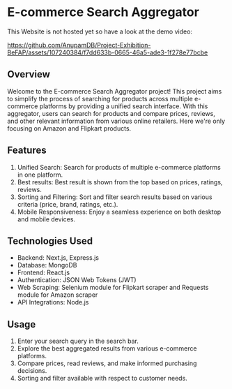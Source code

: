 # E-commerce Search Aggregator

This Website is not hosted yet so have a look at the demo video: 

https://github.com/AnupamDB/Project-Exhibition-BeFAP/assets/107240384/f7dd633b-0665-46a5-ade3-1f278e77bcbe

## Overview
Welcome to the E-commerce Search Aggregator project! This project aims to simplify the process of searching for products across multiple e-commerce platforms by providing a unified search interface. With this aggregator, users can search for products and compare prices, reviews, and other relevant information from various online retailers. Here we're only focusing on Amazon and Flipkart products. 

## Features
1. Unified Search: Search for products of multiple e-commerce platforms in one platform.
2. Best results: Best result is shown from the top based on prices, ratings, reviews.
3. Sorting and Filtering: Sort and filter search results based on various criteria (price, brand, ratings, etc.).
4. Mobile Responsiveness: Enjoy a seamless experience on both desktop and mobile devices.

## Technologies Used
- Backend: Next.js, Express.js
- Database: MongoDB
- Frontend: React.js
- Authentication: JSON Web Tokens (JWT)
- Web Scraping: Selenium module for Flipkart scraper and Requests module for Amazon scraper
- API Integrations: Node.js

## Usage
1. Enter your search query in the search bar.
2. Explore the best aggregated results from various e-commerce platforms.
3. Compare prices, read reviews, and make informed purchasing decisions.
4. Sorting and filter available with respect to customer needs. 

